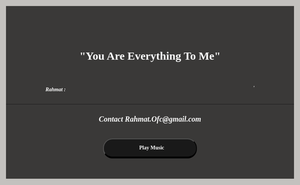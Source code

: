 <!DOCTYPE html>
<html>
<head>
	<title>You Are Everything To Me</title>
     <meta name="description" content="[ 16.06 ]">
	<link rel="icon" type="image/gif" href="https://i.ibb.co/VDQLvp6/original.gif">	
	</link>
	<meta name="theme-color" content="black"> </meta>
	<link href="https://fonts.googleapis.com/css?family=Merienda&display=swap" rel="stylesheet">
	<link href="https://fonts.googleapis.com/css?family=Ranga&display=swap" rel="stylesheet">
	<!--<link rel="stylesheet" href="https://cdnjs.cloudflare.com/ajax/libs/font-awesome/4.7.0/css/font-awesome.min.css">-->
<script src="https://cdn.rawgit.com/bungfrangki/efeksalju/2a7805c7/efek-salju.js" type="text/javascript"></script>
<iframe widllth="0%" height="0" scrolling="no" frameborder="no" loop="true" allow="autoplay" src="link_lagu_auto_disini"></iframe>

<script src="https://cdn.rawgit.com/bungfrangki/efeksalju/2a7805c7/efek-salju-2.js" type="text/javascript"></script>
<link href="https://stackpath.bootstrapcdn.com/font-awesome/4.7.0/css/font-awesome.min.css" rel="stylesheet" type="text/css">
<link rel="stylesheet" href="https://stackpath.bootstrapcdn.com/bootstrap/4.1.3/css/bootstrap.min.css" integrity="sha384-MCw98/SFnGE8fJT3GXwEOngsV7Zt27NXFoaoApmYm81iuXoPkFOJwJ8ERdknLPMO" crossorigin="anonymous">
<link href="https://fonts.googleapis.com/css?family=Mali:400i,700i" rel="stylesheet" type="text/css">

<style type="text/css">
body { padding: 0; 
margin: 0; 
height: auto;
width: auto; background: url("https://1.bp.blogspot.com/-Tk57OKcT6FY/YMMsNk371fI/AAAAAAAAEJs/D9_w05VqdRElC6NPlmBJrQBzE0ik2AsvQCLcBGAsYHQ/s1247/Mas_Rahmat.jpg");
background-size:cover; 
background-attachment: fixed; 100% 100%;
background-position: center;
overflow: hidden; }

.bg { position: absolute; left: 0; right: 0; top: 0; bottom: 0; background: rgba(96, 90, 82, 0.37); }

.page{ position: absolute; margin: auto;
height: 50%; top: 0; bottom: 0; left: 0; right:0; }

.mek{ background-color:rgba(0,0,0,0.7); }
h5{ font-family: "Mali"; }
    	
button { display: block;
background-color: #191919;
width: 90%;max-width: 250px;margin: auto;
margin-top: 40px;
padding:15px 1px 15px 10px;
border-radius: 25px;
font-family:'Sriracha';
font-size: 1em;color: #FFFFFF;
font-weight: 700;
border-bottom: 5px outset #222222;
overflow: auto;}
    	
.box { position: absolute;
left: 50%;
top: 50%;
transform: translate(-50%, -50%);
text-align: center;
width: 80%;
color: #fff; }

h1 { transform: rotate(-0deg);
font-size: 50px; letter-spacing: 2px;
font-family: 'Ranga', cursive; }
h2 { transform: rotate(-0deg);
font-size: 30px;
letter-spacing: 0px;
font-family: 'mali';}
h3 { transform: rotate(-0deg);
font-size: 20px;
letter-spacing: 0px;
font-family: 'mali'; }
p { font-size: 20px;
letter-spacing: 2px;
font-family: 'Merienda', cursive; }

a { text-decoration: none; }
a:hover { text-decoration: none	}
</style>
</head>

<script type="text/javascript">function play(){ var audio = document.getElementById("audios"); audio.play();} 
 function showImage(){ document.getElementById('loadingImage').style.visibility="visible"; } 
</script>
<body>
	
<div class="bg"></div>	
<div class="box">
<div class="mek">
    		
<br><br><h1><b></b></h1><h2>"You Are Everything To Me"</h2><br><h5 class="text-center text-white mb-3">Rahmat : <marquee width="500" scrollamount="8" direction="right "> " 1Mencintai merupakan sebuah anugerah besar yang Tuhan berikan kepada manusia. Maka dari itu, kita perlu senantiasa bersyukur dan menjaga segala anugerah itu. "</b></Marquee><br><br></b><b><i></i><hr>
 
<h3><b>Contact Rahmat.Ofc@gmail.com</b></h3>
<center><button onclick="play();showImage();">Play Music</button>
<audio id="audios" src="http://docs.google.com/uc?export=open&amp;id=1CoF3Ed0Vf-QNAA0HpGVA3jw_k9mVPkY3"></audio></center>
   
	
<p></p>
		<a href="#" onclick="window.location.reload(true);">

<a href="http://fb.com/rahmat.ofc"><i style="font-size: 30px; color: #fff; padding: 20px 20px;" class="fa fa-facebook"></i><a>
			<i style="font-size: 30px; color: #fff; padding: 20px 20px;" class="fa fa-github"></i>
			<i style="font-size: 30px; color: #fff; padding: 20px 20px;" class="fa fa-youtube"></i>
			<i style="font-size: 30px; color: #fff; padding: 20px 20px;" class="fa fa-instagram"></i>
			<i style="font-size: 30px; color: #fff; padding: 20px 20px;" class="fa fa-twitter"></i>
		</a>
